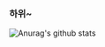 ### 하위~

![Anurag's github stats](https://github-readme-stats.vercel.app/api?username=LEEJINSUNG123&show_icons=true&theme=tokyonight)
